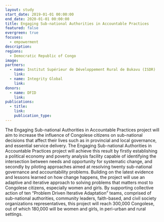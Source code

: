 ```yaml
---
layout: study
start_date: 2019-01-01 00:00:00
end_date: 2020-01-01 00:00:00
title: Engaging Sub-national Authorities in Accountable Practices
featured: false
evergreen: true
focuses:
  - empowerment
description:
regions:
  - Democratic Republic of Congo
image:
partners:
  - name: Institut Supérieur de Développement Rural de Bukavu (ISDR)
    link:
  - name: Integrity Global
    link:
donors:
  - name: DFID
    link:
publications:
  - title:
    link:
    publication_type:
---
```


The Engaging Sub-national Authorities in Accountable Practices project will aim to increase the influence of Congolese citizens on sub-national decisions that affect their lives such as in provincial and local governance, and essential service delivery. The Engaging Sub-national Authorities in Accountable Practices project will achieve this result by firstly establishing a political economy and poverty analysis facility capable of identifying the intersection between needs and opportunity for systematic change, and secondly by piloting approaches aimed at resolving twenty sub-national governance and accountability problems. Building on the latest evidence and lessons learned on how change happens, the project will use an adaptive and iterative approach to solving problems that matters most to Congolese citizens, especially women and girls. By supporting collective action of ten “Problem Driven Iterative Adaptation” teams, comprised of sub-national authorities, community leaders, faith-based, and civil society organizations representatives, this project will reach 300,000 Congolese, out of which 180,000 will be women and girls, in peri-urban and rural settings.